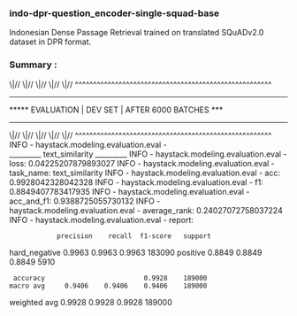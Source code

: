 ### indo-dpr-question_encoder-single-squad-base
Indonesian Dense Passage Retrieval trained on translated SQuADv2.0 dataset in DPR format.

### Summary : 

\\|//       \\|//      \\|//       \\|//     \\|//
^^^^^^^^^^^^^^^^^^^^^^^^^^^^^^^^^^^^^^^^^^^^^^^^^^^^^^
***************************************************
***** EVALUATION | DEV SET | AFTER 6000 BATCHES ***
***************************************************
\\|//       \\|//      \\|//       \\|//     \\|//
^^^^^^^^^^^^^^^^^^^^^^^^^^^^^^^^^^^^^^^^^^^^^^^^^^^^^^
INFO - haystack.modeling.evaluation.eval -  
 _________ text_similarity _________
INFO - haystack.modeling.evaluation.eval -  loss: 0.04225207879893027
INFO - haystack.modeling.evaluation.eval -  task_name: text_similarity
INFO - haystack.modeling.evaluation.eval -  acc: 0.9928042328042328
INFO - haystack.modeling.evaluation.eval -  f1: 0.8849407783417935
INFO - haystack.modeling.evaluation.eval -  acc_and_f1: 0.9388725055730132
INFO - haystack.modeling.evaluation.eval -  average_rank: 0.24027072758037224
INFO - haystack.modeling.evaluation.eval -  report: 

                precision    recall  f1-score   support

hard_negative     0.9963    0.9963    0.9963    183090
     positive     0.8849    0.8849    0.8849      5910

     accuracy                         0.9928    189000
    macro avg     0.9406    0.9406    0.9406    189000
 weighted avg     0.9928    0.9928    0.9928    189000
